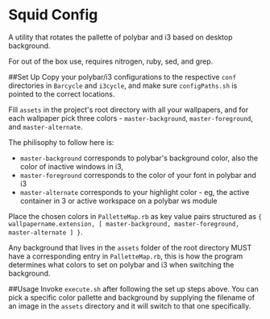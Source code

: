 Squid Config
============
A utility that rotates the pallette of polybar and i3 based on desktop background.

For out of the box use, requires nitrogen, ruby, sed, and grep.

##Set Up
Copy your polybar/i3 configurations to the respective `conf` directories in `Barcycle` and `i3cycle`,
and make sure `configPaths.sh` is pointed to the correct locations.

Fill `assets` in the project's root directory with all your wallpapers, and for each wallpaper pick three colors - 
`master-background`, `master-foreground`, and `master-alternate`.

The philisophy to follow here is:
  - `master-background` corresponds to polybar's background color, also the color of inactive windows in i3,
  - `master-foreground` corresponds to the color of your font in polybar and i3
  - `master-alternate` corresponds to your highlight color - eg, the active container in 3 or active workspace on a polybar ws module

Place the chosen colors in `PalletteMap.rb` as key value pairs structured as `{ wallpapername.extension, [ master-background, master-foreground, master-alternate ] }`.

Any background that lives in the `assets` folder of the root directory MUST have a corresponding entry in
`PalletteMap.rb`, this is how the program determines what colors to set on polybar and i3 when switching the background.

##Usage
Invoke `execute.sh` after following the set up steps above.  You can pick a specific
color pallette and background by supplying the filename of an image in the `assets`
directory and it will switch to that one specifically.
